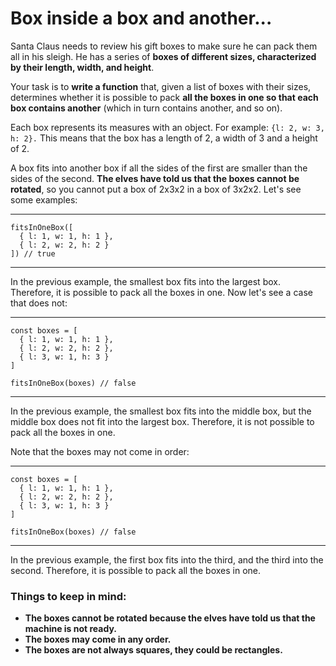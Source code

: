 # **Box inside a box and another...**

Santa Claus needs to review his gift boxes to make sure he can pack them all in his sleigh. He has a series of **boxes of different sizes, characterized by their length, width, and height**.

Your task is to **write a function** that, given a list of boxes with their sizes, determines whether it is possible to pack **all the boxes in one so that each box contains another** (which in turn contains another, and so on).

Each box represents its measures with an object. For example: `{l: 2, w: 3, h: 2}.` This means that the box has a length of 2, a width of 3 and a height of 2.

A box fits into another box if all the sides of the first are smaller than the sides of the second. **The elves have told us that the boxes cannot be rotated**, so you cannot put a box of 2x3x2 in a box of 3x2x2. Let's see some examples:

----

```
fitsInOneBox([
  { l: 1, w: 1, h: 1 },
  { l: 2, w: 2, h: 2 }
]) // true
```

----

In the previous example, the smallest box fits into the largest box. Therefore, it is possible to pack all the boxes in one. Now let's see a case that does not:

----

```
const boxes = [
  { l: 1, w: 1, h: 1 },
  { l: 2, w: 2, h: 2 },
  { l: 3, w: 1, h: 3 }
]

fitsInOneBox(boxes) // false
```

----

In the previous example, the smallest box fits into the middle box, but the middle box does not fit into the largest box. Therefore, it is not possible to pack all the boxes in one.

Note that the boxes may not come in order:

----

```
const boxes = [
  { l: 1, w: 1, h: 1 },
  { l: 2, w: 2, h: 2 },
  { l: 3, w: 1, h: 3 }
]

fitsInOneBox(boxes) // false
```

----

In the previous example, the first box fits into the third, and the third into the second. Therefore, it is possible to pack all the boxes in one.

### **Things to keep in mind:**

- **The boxes cannot be rotated because the elves have told us that the machine is not ready.**
- **The boxes may come in any order.**
- **The boxes are not always squares, they could be rectangles.**